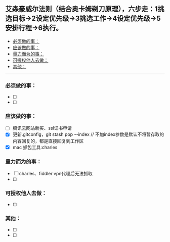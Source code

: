 ## 艾森豪威尔法则（结合奥卡姆剃刀原理），六步走：1挑选目标->2设定优先级->3挑选工作->4设定优先级->5安排行程->6执行。
  - [必须做的事：](#必须做的事)
  - [应该做的事：](#应该做的事)
  - [量力而为的事：](#量力而为的事)
  - [可授权他人去做：](#可授权他人去做)
  - [其他：](#其他)
---
### 必须做的事：

- [ ] 
- [ ] 

### 应该做的事：

- [ ] 腾讯云网站新买、ssl证书申请
- [x] 更新.gitconfig，git stash pop --index // 不加index参数是默认不将暂存取的内容回复的，都是直接回复到工作区
- [x] mac 抓包工具:charles

### 量力而为的事：
- [ ] charles、fiddler vpn代理后无法抓取
- [ ]  
### 可授权他人去做：
- [ ] 

### 其他：

- [ ] 
- [ ] 

